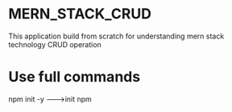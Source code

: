 # MERN_STACK_CRUD
This application build from scratch for understanding mern stack technology CRUD operation

# Use full commands
npm init -y  --->init npm